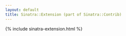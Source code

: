 ```yaml
---
layout: default
title: Sinatra::Extension (part of Sinatra::Contrib)
---
```


{% include sinatra-extension.html %}
